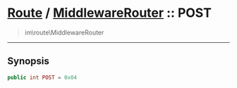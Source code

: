 # [Route](route.md) / [MiddlewareRouter](route-MiddlewareRouter.md) :: POST
 > im\route\MiddlewareRouter
____

## Synopsis
```php
public int POST = 0x04
```
